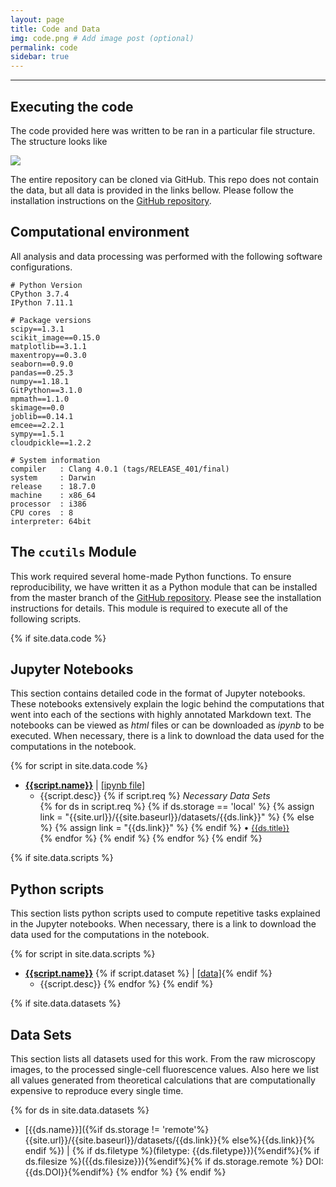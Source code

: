 ```yaml
---
layout: page
title: Code and Data
img: code.png # Add image post (optional)
permalink: code
sidebar: true
---
```


---

## Executing the code
The code provided here was written to be ran in a particular file structure.
The structure looks like

![]({{site.baseurl}}/assets/img/execute.png)

The entire repository can be cloned via GitHub. This repo does not contain the
data, but all data is provided in the links bellow. Please follow the
installation instructions on the [GitHub
repository](https://github.com/RPGroup-PBoC/chann_cap).

## Computational environment
All analysis and data processing was performed with the following software
configurations.

```
# Python Version
CPython 3.7.4
IPython 7.11.1

# Package versions
scipy==1.3.1
scikit_image==0.15.0
matplotlib==3.1.1
maxentropy==0.3.0
seaborn==0.9.0
pandas==0.25.3
numpy==1.18.1
GitPython==3.1.0
mpmath==1.1.0
skimage==0.0
joblib==0.14.1
emcee==2.2.1
sympy==1.5.1
cloudpickle==1.2.2

# System information
compiler   : Clang 4.0.1 (tags/RELEASE_401/final)
system     : Darwin
release    : 18.7.0
machine    : x86_64
processor  : i386
CPU cores  : 8
interpreter: 64bit
```

## The `ccutils` Module
This work required several home-made Python functions. To ensure
reproducibility, we have written it as a Python module that can be installed
from the master branch of the [GitHub
repository](https://github.com/RPGroup-PBoC/chann_cap). Please see the
installation instructions for details. This module is required to execute all
of the following scripts.

{% if site.data.code %}
## Jupyter Notebooks

This section contains detailed code in the format of Jupyter notebooks. These
notebooks extensively explain the logic behind the computations that went into
each of the sections with highly annotated Markdown text. The notebooks can be
viewed as *html* files or can be downloaded as *ipynb* to be executed. When
necessary, there is a link to download the data used for the computations in
the notebook.

{% for script in site.data.code %}
* [**{{script.name}}**]({{site.url}}/{{site.baseurl}}/software/{{script.name}}.html)
  \| [[ipynb file]]({{site.url}}/{{site.baseurl}}/software/{{script.name}}.ipynb)
  + {{script.desc}}
  {% if script.req %} 
    <i>Necessary Data Sets </i><br/>
    {% for ds in script.req %}
      {% if ds.storage == 'local' %}
        {% assign link = "{{site.url}}/{{site.baseurl}}/datasets/{{ds.link}}" %}
      {% else %}
        {% assign link = "{{ds.link}}" %}
      {% endif %}
    <span>&#8226;</span> <a style="font-size: 0.9em;" href="{{link}}"> {{ds.title}} </a><br/>
    {% endfor %}
  {% endif %}
{% endfor %}
{% endif %}

{% if site.data.scripts %}
## Python scripts
This section lists python scripts used to compute repetitive tasks explained in
the Jupyter notebooks. When necessary, there is a link to download the data
used for the computations in the notebook.

{% for script in site.data.scripts %}
* [**{{script.name}}**]({{site.url}}/{{site.baseurl}}/software/scripts/{{script.name}})
  {% if script.dataset %} \| [[data]]({{script.dataset}}){% endif %}
    + {{script.desc}}
{% endfor %}
{% endif %}

{% if site.data.datasets %}
## Data Sets

This section lists all datasets used for this work. From the raw microscopy
images, to the processed single-cell fluorescence values. Also here we list all
values generated from theoretical calculations that are computationally
expensive to reproduce every single time.

{% for ds in site.data.datasets %}
* [{{ds.name}}]({%if ds.storage !=
  'remote'%}{{site.url}}/{{site.baseurl}}/datasets/{{ds.link}}{%
  else%}{{ds.link}}{% endif %}) \| {% if ds.filetype %}(filetype:
  {{ds.filetype}}){%endif%}{% if ds.filesize %}({{ds.filesize}}){%endif%}{%
  if ds.storage.remote %} DOI: {{ds.DOI}}{%endif%}
{% endfor %}
{% endif %}
